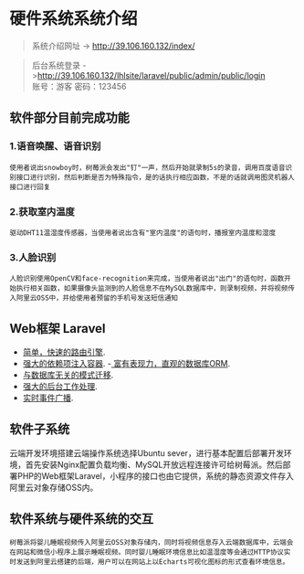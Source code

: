 

# 硬件系统系统介绍

> 系统介绍网址 -> <http://39.106.160.132/index/>  

> 后台系统登录 -><http://39.106.160.132/lhlsite/laravel/public/admin/public/login>  
> 账号：游客  密码：123456    





## 软件部分目前完成功能

### 1.语音唤醒、语音识别
    使用者说出snowboy时，树莓派会发出"钉"一声，然后开始就录制5s的录音，调用百度语音识别接口进行识别，然后判断是否为特殊指令，是的话执行相应函数，不是的话就调用图灵机器人接口进行回复


### 2.获取室内温度

    驱动DHT11温湿度传感器，当使用者说出含有"室内温度"的语句时，播报室内温度和湿度

### 3.人脸识别

    人脸识别使用OpenCV和face-recognition来完成，当使用者说出"出门"的语句时，函数开始执行相关函数，如果摄像头监测到的人脸信息不在MySQL数据库中，则录制视频，并将视频传入阿里云OSS中，并给使用者预留的手机号发送短信通知

## Web框架 Laravel



- [简单，快速的路由引擎]().
- [强大的依赖项注入容器]().
-[ 富有表现力，直观的数据库ORM]().
- [与数据库无关的模式迁移]().
- [强大的后台工作处理]().
- [实时事件广播]().

## 软件子系统 
云端开发环境搭建云端操作系统选择Ubuntu sever，进行基本配置后部署开发环境，首先安装Nginx配置负载均衡、MySQL开放远程连接许可给树莓派。然后部署PHP的Web框架Laravel，小程序的接口也由它提供，系统的静态资源文件存入阿里云对象存储OSS内。

## 软件系统与硬件系统的交互
    树莓派将婴儿睡眠视频传入阿里云OSS对象存储内，同时将视频信息存入云端数据库中，云端会在网站和微信小程序上展示睡眠视频。同时婴儿睡眠环境信息比如温湿度等会通过HTTP协议实时发送到阿里云搭建的后端，用户可以在网站上以Echarts可视化图标的形式查看环境信息。








